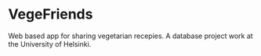 # VegeFriends
Web based app for sharing vegetarian recepies. A database project work at the University of Helsinki. 
